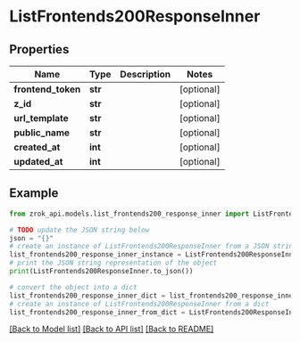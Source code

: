 # ListFrontends200ResponseInner


## Properties

Name | Type | Description | Notes
------------ | ------------- | ------------- | -------------
**frontend_token** | **str** |  | [optional] 
**z_id** | **str** |  | [optional] 
**url_template** | **str** |  | [optional] 
**public_name** | **str** |  | [optional] 
**created_at** | **int** |  | [optional] 
**updated_at** | **int** |  | [optional] 

## Example

```python
from zrok_api.models.list_frontends200_response_inner import ListFrontends200ResponseInner

# TODO update the JSON string below
json = "{}"
# create an instance of ListFrontends200ResponseInner from a JSON string
list_frontends200_response_inner_instance = ListFrontends200ResponseInner.from_json(json)
# print the JSON string representation of the object
print(ListFrontends200ResponseInner.to_json())

# convert the object into a dict
list_frontends200_response_inner_dict = list_frontends200_response_inner_instance.to_dict()
# create an instance of ListFrontends200ResponseInner from a dict
list_frontends200_response_inner_from_dict = ListFrontends200ResponseInner.from_dict(list_frontends200_response_inner_dict)
```
[[Back to Model list]](../README.md#documentation-for-models) [[Back to API list]](../README.md#documentation-for-api-endpoints) [[Back to README]](../README.md)


